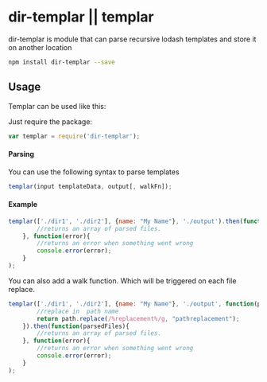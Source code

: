 # dir-templar || templar
dir-templar is module that can parse recursive lodash templates and store it on another location
```sh
npm install dir-templar --save
```



## Usage
Templar can be used like this:


Just require the package:
```javascript
var templar = require('dir-templar');
```

#### Parsing
You can use the following syntax to parse templates
```javascript
templar(input templateData, output[, walkFn]);
```


#### Example
```javascript
templar(['./dir1', './dir2'], {name: "My Name"}, './output').then(function(parsedFiles){
		//returns an array of parsed files.
	}, function(error){
		//returns an error when something went wrong
		console.error(error);
	}
);
```

You can also add a walk function. Which will be triggered on each file replace.
```javascript
templar(['./dir1', './dir2'], {name: "My Name"}, './output', function(path) {
        //replace in  path name
        return path.replace(/%replacement%/g, "pathreplacement");
    }).then(function(parsedFiles){
        //returns an array of parsed files.
    }, function(error){
        //returns an error when something went wrong
        console.error(error);
    }
);
```